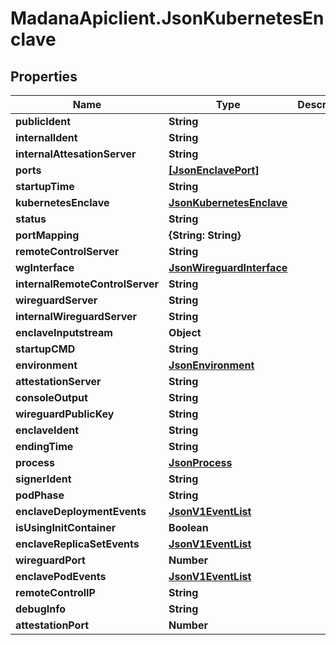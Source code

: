 # MadanaApiclient.JsonKubernetesEnclave

## Properties

Name | Type | Description | Notes
------------ | ------------- | ------------- | -------------
**publicIdent** | **String** |  | [optional] 
**internalIdent** | **String** |  | [optional] 
**internalAttesationServer** | **String** |  | [optional] 
**ports** | [**[JsonEnclavePort]**](JsonEnclavePort.md) |  | [optional] 
**startupTime** | **String** |  | [optional] 
**kubernetesEnclave** | [**JsonKubernetesEnclave**](JsonKubernetesEnclave.md) |  | [optional] 
**status** | **String** |  | [optional] 
**portMapping** | **{String: String}** |  | [optional] 
**remoteControlServer** | **String** |  | [optional] 
**wgInterface** | [**JsonWireguardInterface**](JsonWireguardInterface.md) |  | [optional] 
**internalRemoteControlServer** | **String** |  | [optional] 
**wireguardServer** | **String** |  | [optional] 
**internalWireguardServer** | **String** |  | [optional] 
**enclaveInputstream** | **Object** |  | [optional] 
**startupCMD** | **String** |  | [optional] 
**environment** | [**JsonEnvironment**](JsonEnvironment.md) |  | [optional] 
**attestationServer** | **String** |  | [optional] 
**consoleOutput** | **String** |  | [optional] 
**wireguardPublicKey** | **String** |  | [optional] 
**enclaveIdent** | **String** |  | [optional] 
**endingTime** | **String** |  | [optional] 
**process** | [**JsonProcess**](JsonProcess.md) |  | [optional] 
**signerIdent** | **String** |  | [optional] 
**podPhase** | **String** |  | [optional] 
**enclaveDeploymentEvents** | [**JsonV1EventList**](JsonV1EventList.md) |  | [optional] 
**isUsingInitContainer** | **Boolean** |  | [optional] 
**enclaveReplicaSetEvents** | [**JsonV1EventList**](JsonV1EventList.md) |  | [optional] 
**wireguardPort** | **Number** |  | [optional] 
**enclavePodEvents** | [**JsonV1EventList**](JsonV1EventList.md) |  | [optional] 
**remoteControlIP** | **String** |  | [optional] 
**debugInfo** | **String** |  | [optional] 
**attestationPort** | **Number** |  | [optional] 


